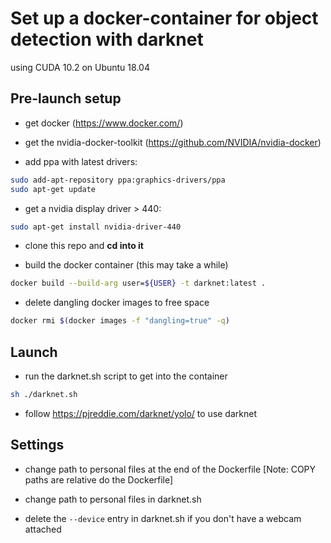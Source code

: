 # Set up a docker-container for object detection with darknet
using CUDA 10.2 on Ubuntu 18.04

## Pre-launch setup

- get docker (https://www.docker.com/)

- get the nvidia-docker-toolkit (https://github.com/NVIDIA/nvidia-docker)

- add ppa with latest drivers:
```bash
sudo add-apt-repository ppa:graphics-drivers/ppa
sudo apt-get update
```

- get a nvidia display driver > 440:
```bash
sudo apt-get install nvidia-driver-440
```

- clone this repo and **cd into it**

- build the docker container (this may take a while)
```bash
docker build --build-arg user=${USER} -t darknet:latest .
```

- delete dangling docker images to free space
```bash
docker rmi $(docker images -f "dangling=true" -q)
```

## Launch

- run the darknet.sh script to get into the container
```bash
sh ./darknet.sh
```

- follow https://pjreddie.com/darknet/yolo/ to use darknet

## Settings

- change path to personal files at the end of the Dockerfile [Note: COPY paths are relative do the Dockerfile]

- change path to personal files in darknet.sh

- delete the `--device` entry in darknet.sh if you don't have a webcam attached
